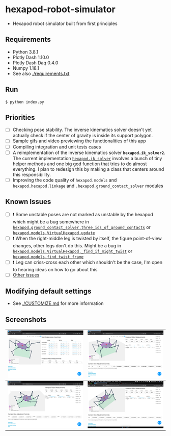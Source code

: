 # hexapod-robot-simulator
- Hexapod robot simulator built from first principles

## Requirements
- Python 3.8.1
- Plotly Dash 1.10.0
- Plotly Dash Daq 0.4.0
- Numpy 1.18.1
- See also [./requirements.txt](./requirements.txt)

## Run
```
$ python index.py
```

## Priorities
  - [ ] Checking pose stability. The inverse kinematics solver doesn't yet actually check if the center of gravity is inside its support polygon.
  - [ ] Sample gifs and video previewing the functionalities of this app
  - [ ] Compiling integration and unit tests cases
  - [ ] A reimplementation of the inverse kinematics solver **`hexapod.ik_solver2`**. The current implementation [`hexapod.ik_solver`](https://github.com/mithi/hexapod-robot-simulator/blob/master/hexapod/ik_solver.py) involves a bunch of tiny helper methods and one big god function that tries to do almost everything. I plan to redesign this by making a class that centers around this responsibility.
  - [ ] Improving the code quality of `hexapod.models` and `hexapod.hexapod.linkage` and  `.hexapod.ground_contact_solver` modules

## Known Issues
  - [ ] ❗ Some unstable poses are not marked as unstable by the hexapod which might be a bug somewhere in [`hexapod.ground_contact_solver.three_ids_of_ground_contacts`](https://github.com/mithi/hexapod-robot-simulator/blob/e19f5de5b1110bc78bd75091eb63f47907ffddc5/hexapod/ground_contact_solver.py#L45) or [`hexapod.models.VirtualHexapod.update`](https://github.com/mithi/hexapod-robot-simulator/blob/e19f5de5b1110bc78bd75091eb63f47907ffddc5/hexapod/models.py#L141)
  - [ ] ❗ When the right-middle leg is twisted by itself, the figure point-of-view changes, other legs don't do this. Might be a bug in [`hexapod.models.VirtualHexapod._find_if_might_twist`](https://github.com/mithi/hexapod-robot-simulator/blob/e19f5de5b1110bc78bd75091eb63f47907ffddc5/hexapod/models.py#L192) or [`hexapod.models.find_twist_frame`](https://github.com/mithi/hexapod-robot-simulator/blob/e19f5de5b1110bc78bd75091eb63f47907ffddc5/hexapod/models.py#L231)
  - [ ] ❗ Leg can criss-cross each other which shouldn't be the case, I'm open to hearing ideas on how to go about this
  - [ ] [Other issues](https://github.com/mithi/hexapod-robot-simulator/issues)

## Modifying default settings
- See [./CUSTOMIZE.md](./CUSTOMIZE.md) for more information

## Screenshots
| ![](./img/screen_shot-v1-4.png) | ![](./img/screen_shot-v1-2.png) |
| ------------- |:-------------:|
| ![](./img/screen_shot-v1-3.png) | ![](./img/screen_shot-v1-1.png) |
